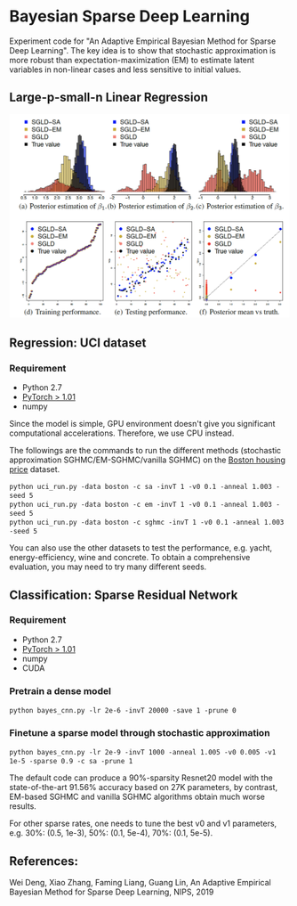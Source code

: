 # Bayesian Sparse Deep Learning
Experiment code for "An Adaptive Empirical Bayesian Method for Sparse Deep Learning". The key idea is to show that stochastic approximation is more robust than expectation-maximization (EM) to estimate latent variables in non-linear cases and less sensitive to initial values.

## Large-p-small-n Linear Regression

![GitHub Logo](/figures/lr_simulation.png)


## Regression: UCI dataset

### Requirement
* Python 2.7
* [PyTorch > 1.01](https://pytorch.org/)
* numpy

Since the model is simple, GPU environment doesn't give you significant computational accelerations. Therefore, we use CPU instead. 

The followings are the commands to run the different methods (stochastic approximation SGHMC/EM-SGHMC/vanilla SGHMC) on the [Boston housing price](https://www.kaggle.com/vikrishnan/boston-house-prices) dataset.
```{python}
python uci_run.py -data boston -c sa -invT 1 -v0 0.1 -anneal 1.003 -seed 5
python uci_run.py -data boston -c em -invT 1 -v0 0.1 -anneal 1.003 -seed 5
python uci_run.py -data boston -c sghmc -invT 1 -v0 0.1 -anneal 1.003 -seed 5
```

You can also use the other datasets to test the performance, e.g. yacht, energy-efficiency, wine and concrete. To obtain a comprehensive evaluation, you may need to try many different seeds.


## Classification: Sparse Residual Network
### Requirement
* Python 2.7
* [PyTorch > 1.01](https://pytorch.org/)
* numpy
* CUDA

### Pretrain a dense model
```{python}
python bayes_cnn.py -lr 2e-6 -invT 20000 -save 1 -prune 0  
```

### Finetune a sparse model through stochastic approximation
```{python}
python bayes_cnn.py -lr 2e-9 -invT 1000 -anneal 1.005 -v0 0.005 -v1 1e-5 -sparse 0.9 -c sa -prune 1
```
The default code can produce a 90%-sparsity Resnet20 model with the state-of-the-art 91.56% accuracy based on 27K parameters, by contrast, EM-based SGHMC and vanilla SGHMC algorithms obtain much worse results.


For other sparse rates, one needs to tune the best v0 and v1 parameters, e.g. 30%: (0.5, 1e-3), 50%: (0.1, 5e-4), 70%: (0.1, 5e-5).



## References:

Wei Deng, Xiao Zhang, Faming Liang, Guang Lin, An Adaptive Empirical Bayesian Method for Sparse Deep Learning, NIPS, 2019
